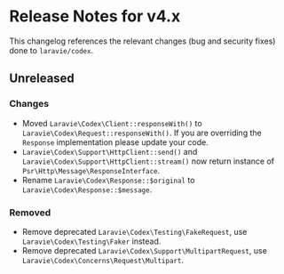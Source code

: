 # Release Notes for v4.x

This changelog references the relevant changes (bug and security fixes) done to `laravie/codex`.

## Unreleased

### Changes

* Moved `Laravie\Codex\Client::responseWith()` to `Laravie\Codex\Request::responseWith()`. If you are overriding the `Response` implementation please update your code.
* `Laravie\Codex\Support\HttpClient::send()` and `Laravie\Codex\Support\HttpClient::stream()` now return instance of `Psr\Http\Message\ResponseInterface`.
* Rename `Laravie\Codex\Response::$original` to `Laravie\Codex\Response::$message`.

### Removed

* Remove deprecated `Laravie\Codex\Testing\FakeRequest`, use `Laravie\Codex\Testing\Faker` instead.
* Remove deprecated `Laravie\Codex\Support\MultipartRequest`, use `Laravie\Codex\Concerns\Request\Multipart`.
